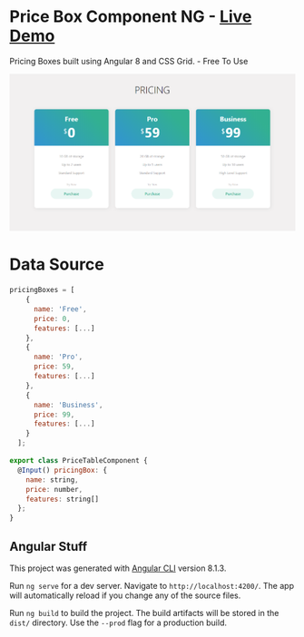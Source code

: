 # Price Box Component NG - [Live Demo](https://price-box-ng.netlify.com/)

Pricing Boxes built using Angular 8 and CSS Grid. - Free To Use

![Screenshot](https://raw.githubusercontent.com/eneajaho/price-box-ng/master/screenshot.png)


# Data Source

```javascript
pricingBoxes = [
    {
      name: 'Free',
      price: 0,
      features: [...]
    },
    {
      name: 'Pro',
      price: 59,
      features: [...]
    },
    {
      name: 'Business',
      price: 99,
      features: [...]
    }
  ];
```

```javascript
export class PriceTableComponent {
  @Input() pricingBox: {
    name: string, 
    price: number, 
    features: string[]
  };
}
```




## Angular Stuff
This project was generated with [Angular CLI](https://github.com/angular/angular-cli) version 8.1.3.

Run `ng serve` for a dev server. Navigate to `http://localhost:4200/`. The app will automatically reload if you change any of the source files.

Run `ng build` to build the project. The build artifacts will be stored in the `dist/` directory. Use the `--prod` flag for a production build.

